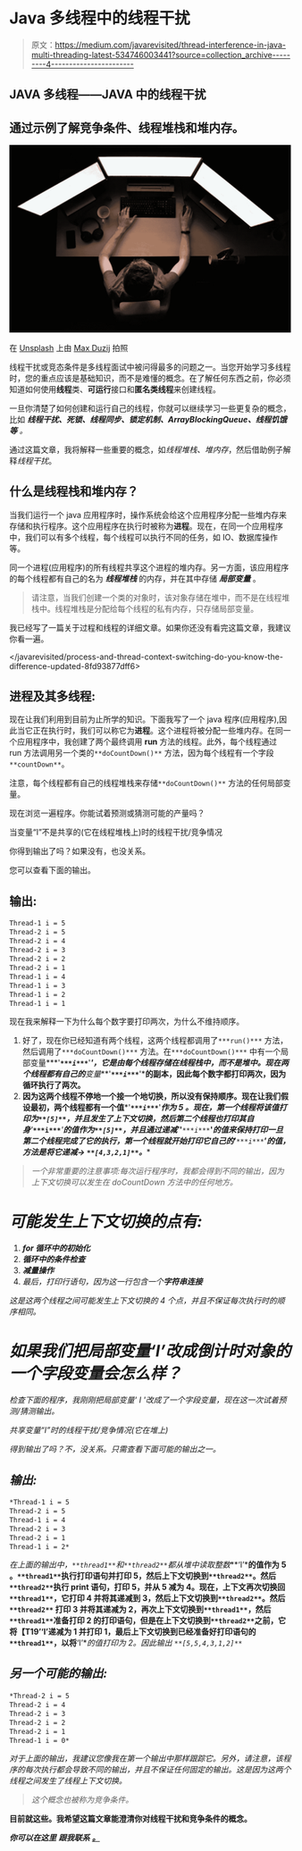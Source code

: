 # Java 多线程中的线程干扰

> 原文：<https://medium.com/javarevisited/thread-interference-in-java-multi-threading-latest-534746003441?source=collection_archive---------4----------------------->

## JAVA 多线程——JAVA 中的线程干扰

## 通过示例了解竞争条件、线程堆栈和堆内存。

![](img/445328e1d3d41356e1a382199e958fef.png)

在 [Unsplash](https://unsplash.com/s/photos/programming?utm_source=unsplash&utm_medium=referral&utm_content=creditCopyText) 上由 [Max Duzij](https://unsplash.com/@max_duz?utm_source=unsplash&utm_medium=referral&utm_content=creditCopyText) 拍照

线程干扰或竞态条件是多线程面试中被问得最多的问题之一。当您开始学习多线程时，您的重点应该是基础知识，而不是难懂的概念。在了解任何东西之前，你必须知道如何使用**线程**类、**可运行**接口和**匿名类线程**来创建线程。

一旦你清楚了如何创建和运行自己的线程，你就可以继续学习一些更复杂的概念，比如 ***线程干扰、死锁、线程同步、锁定机制、ArrayBlockingQueue、线程饥饿等*** *。*

通过这篇文章，我将解释一些重要的概念，如*线程堆栈、堆内存*，然后借助例子解释*线程干扰*。

## 什么是线程栈和堆内存？

当我们运行一个 java 应用程序时，操作系统会给这个应用程序分配一些堆内存来存储和执行程序。这个应用程序在执行时被称为**进程**。现在，在同一个应用程序中，我们可以有多个线程，每个线程可以执行不同的任务，如 IO、数据库操作等。

同一个进程(应用程序)的所有线程共享这个进程的堆内存。另一方面，该应用程序的每个线程都有自己的名为 ***线程堆栈*** 的内存，并在其中存储 ***局部变量*** 。

> 请注意，当我们创建一个类的对象时，该对象存储在堆中，而不是在线程堆栈中。线程堆栈是分配给每个线程的私有内存，只存储局部变量。

我已经写了一篇关于过程和线程的详细文章。如果你还没有看完这篇文章，我建议你看一遍。

</javarevisited/process-and-thread-context-switching-do-you-know-the-difference-updated-8fd93877dff6>  

## 进程及其多线程:

现在让我们利用到目前为止所学的知识。下面我写了一个 java 程序(应用程序),因此当它正在执行时，我们可以称它为**进程**。这个进程将被分配一些堆内存。在同一个应用程序中，我创建了两个最终调用 **run** 方法的线程。此外，每个线程通过 run 方法调用另一个类的`**doCountDown()**` 方法，因为每个线程有一个字段`**countDown**`。

注意，每个线程都有自己的线程堆栈来存储`**doCountDown()**` 方法的任何局部变量。

现在浏览一遍程序。你能试着预测或猜测可能的产量吗？

当变量“I”不是共享的(它在线程堆栈上)时的线程干扰/竞争情况

你得到输出了吗？如果没有，也没关系。

您可以查看下面的输出。

## 输出:

```
Thread-1 i = 5
Thread-2 i = 5
Thread-2 i = 4
Thread-2 i = 3
Thread-2 i = 2
Thread-2 i = 1
Thread-1 i = 4
Thread-1 i = 3
Thread-1 i = 2
Thread-1 i = 1
```

现在我来解释一下为什么每个数字要打印两次，为什么不维持顺序。

1.  好了，现在你已经知道有两个线程，这两个线程都调用了`***run()***` 方法，然后调用了`***doCountDown()***` 方法。在`***doCountDown()***` 中有一个局部变量***'***`***i***`***'***'，它是由每个线程存储在线程栈中，而不是堆中。现在两个线程都有自己的**变量***'***`***i***`***'***的副本，因此每个数字都打印两次，因为循环执行了两次。**
2.  **因为这两个线程不停地一个接一个地切换，所以没有保持顺序。现在让我们假设最初，两个线程都有一个值***'***`***i***`***'****作为 ***5*** 。现在，第一个线程将该值打印为`**[5]**`，并且发生了上下文切换，然后第二个线程也打印其自身***'***`***i***`***'***的值作为`**[5]**`，并且通过递减***'***'***`***i***`***'***的值来保持打印一旦第二个线程完成了它的执行，第一个线程就开始打印它自己的***’***`***i***`***’***的值，方法是将它递减→ `**[4,3,2,1]**`。******

> *一个非常重要的注意事项:每次运行程序时，我都会得到不同的输出，因为上下文切换可以发生在 doCountDown 方法中的任何地方。*

# *可能发生上下文切换的点有:*

1.  ***for 循环中的初始化***
2.  ***循环中的条件检查***
3.  ***减量操作***
4.  *最后，打印行语句，因为这一行包含一个**字符串连接***

*这是这两个线程之间可能发生上下文切换的 4 个点，并且不保证每次执行时的顺序相同。*

# *如果我们把局部变量‘I’改成倒计时对象的一个字段变量会怎么样？*

*检查下面的程序，我刚刚把局部变量' I '改成了一个字段变量，现在这一次试着预测/猜测输出。*

*共享变量“I”时的线程干扰/竞争情况(它在堆上)*

*得到输出了吗？不，没关系。只需查看下面可能的输出之一。*

## *输出:*

```
*Thread-1 i = 5
Thread-2 i = 5
Thread-1 i = 4
Thread-2 i = 3
Thread-2 i = 1
Thread-1 i = 2*
```

*在上面的输出中，`**thread1**`和`**thread2**`都从堆中读取整数***‘I’***的值作为 **5** 。`**thread1**`执行打印语句并打印 5，然后上下文切换到`**thread2**`。然后`**thread2**`执行 print 语句，打印 5，并从 5 减为 4。现在，上下文再次切换回`**thread1**`，它打印 4 并将其递减到 3，然后上下文切换到`**thread2**`。然后`**thread2**` 打印 3 并将其递减为 2，再次上下文切换到`**thread1**`，然后`**thread1**`准备打印 2 的打印语句，但是在上下文切换到`**thread2**`之前，它将【T19’‘I’递减为 1 并打印 1，最后上下文切换到已经准备好打印语句的`**thread1**`，以将**‘I’**的值打印为 2。因此输出 `**[5,5,4,3,1,2]**`*

## *另一个可能的输出:*

```
*Thread-2 i = 5
Thread-2 i = 4
Thread-2 i = 3
Thread-2 i = 2
Thread-2 i = 1
Thread-1 i = 0*
```

*对于上面的输出，我建议您像我在第一个输出中那样跟踪它。另外，请注意，该程序的每次执行都会导致不同的输出，并且不保证任何固定的输出。这是因为这两个线程之间发生了线程上下文切换。*

> *这个概念也被称为竞争条件。*

****目前就这些。我希望这篇文章能澄清你对线程干扰和竞争条件的概念。****

****你可以在这里*** ***跟我联系*** [***。***](/@basecs101)*